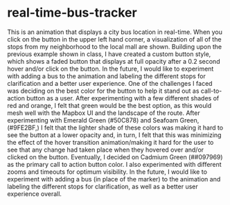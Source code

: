 # real-time-bus-tracker
This is an animation that displays a city bus location in real-time. When you click on the button in the upper left hand corner, a visualization of all of the stops from my neighborhood to the local mall are shown. Building upon the previous example shown in class, I have created a custom button style, which shows a faded button that displays at full opacity after a 0.2 second hover and/or click on the button. In the future, I would like to experiment with adding a bus to the animation and labeling the different stops for clarification and a better user experience. One of the challenges I faced was deciding on the best color for the button to help it stand out as call-to-action button as a user. After experimenting with a few different shades of red and orange, I felt that green would be the best option, as this would mesh well with the Mapbox UI and the landscape of the route. After experimenting with Emerald Green (#50C878) and Seafoam Green, (#9FE2BF,) I felt that the lighter shade of these colors was making it hard to see the button at a lower opacity and, in turn, I felt that this was minimizing the effect of the hover transition animation/making it hard for the user to see that any change had taken place when they hovered over and/or clicked on the button. Eventually, I decided on Cadmium Green (##097969) as the primary call to action button color. I also experimented with different zooms and timeouts for optimum visibility. In the future, I would like to experiment with adding a bus (in place of the marker) to the animation and labeling the different stops for clarification, as well as a better user experience overall.  
